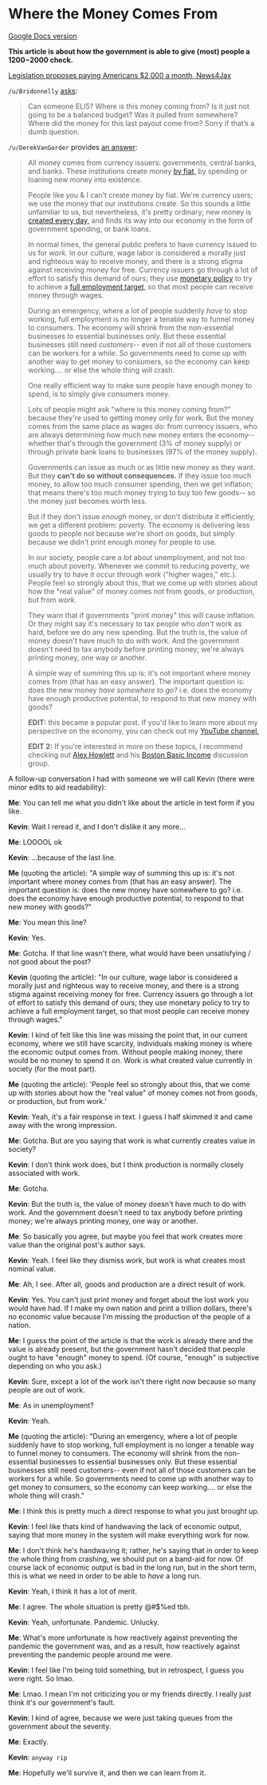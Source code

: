# Where the Money Comes From

[Google Docs version](https://docs.google.com/document/d/1P8kl42xviPwyo9oDipBa9_yniRtgNLkeR4NWLYMnWKc/edit?usp=sharing)

**This article is about how the government is able to give (most) people a $1200-$2000 check.**

[Legislation proposes paying Americans $2,000 a month, News4Jax](https://www.news4jax.com/news/national/2020/04/15/legislation-proposes-2000-a-month-for-americans/)

`/u/Bridonnelly` [asks](https://www.reddit.com/r/Futurology/comments/g2se2i/legislation_proposes_paying_americans_2000_a_month/fnnq6vw/?context=1):

> Can someone ELI5? Where is this money coming from? Is it just not going to be a balanced budget? Was it pulled from somewhere? Where did the money for this last payout come from? Sorry if that’s a dumb question.

`/u/DerekVanGorder` provides [an answer](https://www.reddit.com/r/Futurology/comments/g2se2i/legislation_proposes_paying_americans_2000_a_month/fnnq6vw/?context=1):

> All money comes from currency issuers: governments, central banks, and banks. These institutions create money [by fiat,](https://en.wikipedia.org/wiki/Fiat_money) by spending or loaning new money into existence.
>
> People like you & I can't create money by fiat. We're currency users; we use the money that our institutions create. So this sounds a little unfamiliar to us, but nevertheless, it's pretty ordinary; new money is [created every day,](https://www.economicsnetwork.ac.uk/archive/starkey_banking) and finds its way into our economy in the form of government spending, or bank loans.
>
> In normal times, the general public prefers to have currency issued to us for *work.* In our culture, wage labor is considered a morally just and righteous way to receive money, and there is a strong stigma against receiving money for free. Currency issuers go through a lot of effort to satisfy this demand of ours; they use [monetary policy](https://en.wikipedia.org/wiki/Monetary_policy) to try to achieve a [full employment target](https://en.wikipedia.org/wiki/Full_employment), so that most people can receive money through wages.
>
> During an emergency, where a lot of people suddenly *have* to stop working, full employment is no longer a tenable way to funnel money to consumers. The economy will shrink from the non-essential businesses to essential businesses only. But these essential businesses still need *customers*\-- even if not all of those customers can be workers for a while. So governments need to come up with another way to get money to consumers, so the economy can keep working.... or else the whole thing will crash.
>
> One really efficient way to make sure people have enough money to spend, is to simply give consumers money.
>
> Lots of people might ask "where is this money coming from?" because they're used to getting money only for work. But the money comes from the same place as wages do: from currency issuers, who are always determining how much new money enters the economy-- whether that's through the government (3% of money supply) or through private bank loans to businesses (97% of the money supply).
>
> Governments can issue as much or as little new money as they want. But they **can't do so without consequences.** If they issue too much money, to allow too much consumer spending, then we get inflation; that means there's too much money trying to buy too few goods-- so the money just becomes worth less.
>
> But if they don't issue *enough* money, or don't distribute it efficiently, we get a different problem: poverty. The economy is delivering less goods to people not because we're short on goods, but simply because we didn't print enough money for people to use.
>
> In our society, people care a *lot* about unemployment, and not too much about poverty. Whenever we commit to reducing poverty, we usually try to have it occur through *work* ("higher wages," etc.). People feel so strongly about this, that we come up with stories about how the "real value" of money comes not from goods, or production, but from *work.*
>
> They warn that if governments "print money" this will cause inflation. Or they might say it's necessary to tax people who *don't* work as hard, before we do any new spending. But the truth is, the value of money doesn't have much to do with work. And the government doesn't need to tax anybody before printing money; we're always printing money, one way or another.
>
> A simple way of summing this up is: it's not important where money comes from (that has an easy answer). The important question is: does the new money *have somewhere to go?* i.e. does the economy have enough productive potential, to respond to that new money with goods?
>
> **EDIT:** this became a popular post. If you'd like to learn more about my perspective on the economy, you can check out my [YouTube channel.](https://www.youtube.com/channel/UCaIyJvWQeEYVx--VOmTz2ag)
>
> **EDIT 2:** If you're interested in more on these topics, I recommend checking out [Alex Howlett](http://www.greshm.org/) and his [Boston Basic Income](https://www.youtube.com/channel/UCsVjEFKDYn1yQ5E6raxM-dw) discussion group.

A follow-up conversation I had with someone we will call Kevin (there were minor edits to aid readability):

**Me**: You can tell me what you didn't like about the article in text form if you like.

**Kevin**: Wait I reread it, and I don't dislike it any more...

**Me**: LOOOOL ok

**Kevin**: ...because of the last line.

**Me** (quoting the article): "A simple way of summing this up is: it's not important where money comes from (that has an easy answer). The important question is: does the new money have somewhere to go? i.e. does the economy have enough productive potential, to respond to that new money with goods?"

**Me**: You mean this line?

**Kevin**: Yes.

**Me**: Gotcha. If that line wasn't there, what would have been unsatisfying / not good about the post?

**Kevin** (quoting the article): "In our culture, wage labor is considered a morally just and righteous way to receive money, and there is a strong stigma against receiving money for free. Currency issuers go through a lot of effort to satisfy this demand of ours; they use monetary policy to try to achieve a full employment target, so that most people can receive money through wages."

**Kevin**: I kind of felt like this line was missing the point that, in our current economy, where we still have scarcity, individuals making money is where the economic output comes from. Without people making money, there would be no money to spend it on. Work is what created value currently in society (for the most part).

**Me** (quoting the article): 'People feel so strongly about this, that we come up with stories about how the "real value" of money comes not from goods, or production, but from work.'

**Kevin**: Yeah, it's a fair response in text. I guess I half skimmed it and came away with the wrong impression.

**Me**: Gotcha. But are you saying that work is what currently creates value in society?

**Kevin**: I don't think work does, but I think production is normally closely associated with work.

**Me**: Gotcha.

**Kevin**: But the truth is, the value of money doesn't have much to do with work. And the government doesn't need to tax anybody before printing money; we're always printing money, one way or another.

**Me**: So basically you agree, but maybe you feel that work creates more value than the original post's author says.

**Kevin**: Yeah. I feel like they dismiss work, but work is what creates most nominal value.

**Me**: Ah, I see. After all, goods and production are a direct result of work.

**Kevin**: Yes. You can't just print money and forget about the lost work you would have had. If I make my own nation and print a trillion dollars, there's no economic value because I'm missing the production of the people of a nation.

**Me**: I guess the point of the article is that the work is already there and the value is already present, but the government hasn't decided that people ought to have "enough" money to spend. (Of course, "enough" is subjective depending on who you ask.)

**Kevin**: Sure, except a lot of the work isn't there right now because so many people are out of work.

**Me**: As in unemployment?

**Kevin**: Yeah.

**Me** (quoting the article): "During an emergency, where a lot of people suddenly have to stop working, full employment is no longer a tenable way to funnel money to consumers. The economy will shrink from the non-essential businesses to essential businesses only. But these essential businesses still need customers-- even if not all of those customers can be workers for a while. So governments need to come up with another way to get money to consumers, so the economy can keep working.... or else the whole thing will crash."

**Me**: I think this is pretty much a direct response to what you just brought up.

**Kevin**: I feel like thats kind of handwaving the lack of economic output, saying that more money in the system will make everything work for now.

**Me**: I don't think he's handwaving it; rather, he's saying that in order to keep the whole thing from crashing, we should put on a band-aid for now. Of course lack of economic output is bad in the long run, but in the short term, this is what we need in order to be able to *have* a long run.

**Kevin**: Yeah, I think it has a lot of merit.

**Me**: I agree. The whole situation is pretty @#$%ed tbh.

**Kevin**: Yeah, unfortunate. Pandemic. Unlucky.

**Me**: What's more unfortunate is how reactively against preventing the pandemic the government was, and as a result, how reactively against preventing the pandemic people around me were.

**Kevin**: I feel like I'm being told something, but in retrospect, I guess you were right. So lmao.

**Me**: Lmao. I mean I'm not criticizing you or my friends directly. I really just think it's our government's fault.

**Kevin**: I kind of agree, because we were just taking queues from the government about the severity.

**Me**: Exactly.

**Kevin**: `anyway rip`

**Me**: Hopefully we'll survive it, and then we can learn from it.
